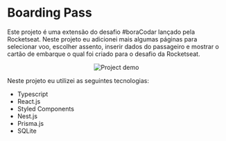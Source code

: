 # Boarding Pass

Este projeto é uma extensão do desafio #boraCodar lançado pela Rocketseat. Neste projeto eu adicionei mais algumas páginas para selecionar voo, escolher assento, inserir dados do passageiro e mostrar o cartão de embarque o qual foi criado para o desafio da Rocketseat.

<div align="center">
    <img src="https://github.com/Levysantiago/boarding-pass/blob/main/demo/demo.gif" alt="Project demo"/>
</div>

Neste projeto eu utilizei as seguintes tecnologias:

- Typescript
- React.js
- Styled Components
- Nest.js
- Prisma.js
- SQLite
